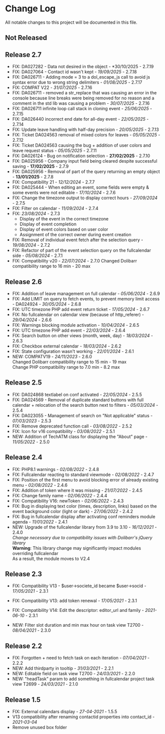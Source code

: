 # Change Log
All notable changes to this project will be documented in this file.

## Not Released

## Release 2.7
- FIX: DA027282 - Data not desired in the object - *30/10/2025 - 2.7.19
- FIX: DA027064 - Contact id wasn't kept - *19/09/2025* - 2.7.18
- FIX: DA026711 - Adding mode = 3 to a dol_escape_js call to avoid js syntax error due to wrong string delimiters - *01/08/2025* - 2.7.17
- FIX: COMPAT V22 - *31/07/2025* - 2.7.16 
- FIX: DA026711 - removed a str_replace that was causing an error in the console because line breaks were being removed for no reason and a comment in the std lib was causing a problem - *30/07/2025* - 2.7.16
- FIX: DA026711 infinite loop call stack in cloning event - *25/06/2025* - 2.7.15
- FIX: DA026440 incorrect end date for all-day event - *22/05/2025* - 2.7.14
- FIX: Update leave handling with half-day precision - *20/05/2025* - 2.7.13
- FIX: Ticket DA024563 removal of mixed colors for leaves - *05/05/2025* - 2.7.12
- FIX: Ticket DA024563 causing the bug + addition of user colors and leave request status - *05/05/2025* - 2.7.11
- FIX: DA026124 - Bug on notification selection - **27/02/2025** - 2.7.10
- FIX: DA025956 - Company input field being cleared despite successful saving - **17/02/2025** - 2.7.9
- FIX: DA025956 - Removal of part of the query returning an empty object - **13/01/2025** - 2.7.8
- FIX: Compatibility 21 - *12/12/2024* - 2.7.7
- FIX: DA025444 - When editing an event, some fields were empty & some events were not editable - *17/10/2024* - 2.7.6
- FIX: Change the timezone output to display correct hours - *27/09/2024* - 2.7.5
- FIX: Filter on calendar - *11/09/2024* - 2.7.4
- FIX: *23/08/2024* - 2.7.3
    - Display of the event in the correct timezone
    - Display of event completion
    - Display of event colors based on user color
    - Assignment of the correct owner during event creation
- FIX: Removal of individual event fetch after the selection query - *19/08/2024* - 2.7.2
- FIX: Refactor of part of the event selection query on the fullcalendar side - *05/08/2024* - 2.7.1
- FIX: Compatibility v20 - *22/07/2024* - 2.7.0
  Changed Dolibarr compatibility range to 16 min - 20 max

## Release 2.6

- FIX: Addition of leave management on full calendar - *05/06/2024* - 2.6.9
- FIX: Add LIMIT on query to fetch events, to prevent memory limit access - DA024924 - *30/05/2024* - 2.6.8
- FIX: UTC timezone PHP add event return ticket - *17/05/2024* - 2.6.7
- FIX: No fullcalendar on calendar view (because of http_referer) - *29/04/2024* - 2.6.6
- FIX: Warnings blocking module activation - *10/04/2024* - 2.6.5
- FIX: UTC timezone PHP add event - *22/03/2024* - 2.6.4
- FIX: Search button on other views (month, week, day) - *18/03/2024* - 2.6.3
- FIX: Checkbox external calendar - *18/03/2024* - 2.6.2
- FIX: State configuration wasn't working - *22/01/2024* - 2.6.1
- NEW: COMPATV19 - *24/11/2023* - 2.6.0  
  Changed Dolibarr compatibility range to 15 min - 19 max  
  Change PHP compatibility range to 7.0 min - 8.2 max

## Release 2.5

- FIX: DA024868 textlabel on conf activated - *22/05/2024* - 2.5.5
- FIX: DA024569 - Removal of duplicate standard buttons with full calendar + relocation of the search button next to filters - *05/03/2024* - 2.5.4
- FIX: DA023055 - Management of search on "Not applicable" status - *07/03/2023* - 2.5.3
- FIX: Remove deprecated function call - *03/08/2022* - 2.5.2
- FIX: Icon for v16 compatibility - *03/08/2022* - 2.5.1
- NEW: Addition of TechATM class for displaying the "About" page - *11/05/2022* - 2.5.0

## Release 2.4

- FIX: PHP8.1 warnings - *02/08/2022* - 2.4.8
- FIX: Fullcalendar reacting to standard viewmode - *02/08/2022* - 2.4.7
- FIX: Position of the first menu to avoid blocking error of already existing menu - *02/08/2022* - 2.4.6
- FIX: Addition of token where it was missing - *21/07/2022* - 2.4.5
- FIX: Change family name - *02/06/2022* - 2.4.4
- FIX: Compatibility V16: newToken - *02/06/2022* - 2.4.3
- FIX: Bug in displaying text color (times, description, links) based on the event background color (light or dark) - *27/06/2022* - 2.4.2
- FIX: Bug in fullcalendar display after activating conf reminders module agenda - *11/01/2022* - 2.4.1
- NEW: Upgrade of the fullcalendar library from 3.9 to 3.10 - *16/12/2021* - 2.4.0  
  *Change necessary due to compatibility issues with Dolibarr's jQuery library*  
  **Warning**: This library change may significantly impact modules overriding fullcalendar  
  As a result, the module moves to V2.4

## Release 2.3

- FIX: Compatibility V13 - $user->societe_id became $user->socid - *17/05/2021* - 2.3.1
- FIX: Compatibility V13: add token renewal - *17/05/2021* - 2.3.1
- FIX: Compatibility V14: Edit the descriptor: editor_url and family - *2021-06-10* - 2.3.1

- NEW: Filter slot duration and min max hour on task view T2700 - *08/04/2021* - 2.3.0

## Release 2.2

- FIX: Forgotten </strong> + need to fetch task on each iteration - *07/04/2021* - 2.2.2
- NEW: Add thirdparty in tooltip - *31/03/2021* - 2.2.1
- NEW: Editable field on task view T2700 - *24/03/2021* - 2.2.0
- NEW: "headTask" param to add something in fullcalendar project task view T2699 - *24/03/2021* - 2.1.0

## Release 1.5

- FIX: External calendars display - *27-04-2021* - 1.5.5
- V13 compatibility after renaming contactid properties into contact_id - *2021-03-04*
- Remove unused box folder
